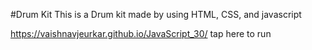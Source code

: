 #Drum Kit
This is a Drum kit made by using HTML, CSS, and javascript




https://vaishnavjeurkar.github.io/JavaScript_30/  tap here to run
